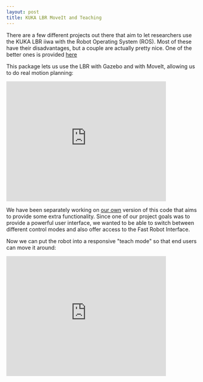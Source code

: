 ```yaml
---
layout: post
title: KUKA LBR MoveIt and Teaching
---
```


There are a few different projects out there that aim to let researchers use the KUKA LBR iiwa with the Robot Operating System (ROS). Most of these have their disadvantages, but a couple are actually pretty nice. One of the better ones is provided [here](https://github.com/SalvoVirga/iiwa_stack)

This package lets us use the LBR with Gazebo and with MoveIt, allowing us to do real motion planning:

<iframe width="420" height="315" src="https://www.youtube.com/embed/TiuNHy1ak6c" frameborder="0" allowfullscreen></iframe>

We have been separately working on [our own](https://github.com/ahundt/grl/) version of this code that aims to provide some extra functionality. Since one of our project goals was to provide a powerful user interface, we wanted to be able to switch between different control modes and also offer access to the Fast Robot Interface.

Now we can put the robot into a responsive "teach mode" so that end users can move it around:

<iframe width="420" height="315" src="https://www.youtube.com/embed/e53N_1yj8Xs" frameborder="0" allowfullscreen></iframe>
